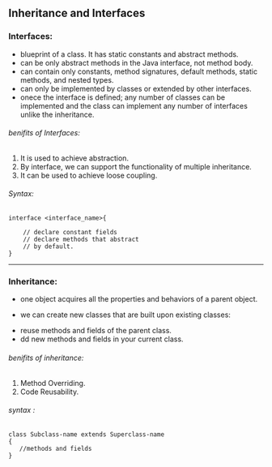 ## Inheritance and Interfaces

### Interfaces: 

- blueprint of a class. It has static constants and abstract methods.
- can be only abstract methods in the Java interface, not method body.
- can contain only constants, method signatures, default methods, static methods, and nested types.
- can only be implemented by classes or extended by other interfaces.
- onece the interface is defined; any number of classes can be implemented and the class can implement any number of interfaces unlike the inheritance.

###### benifits of Interfaces:
1. It is used to achieve abstraction.
2. By interface, we can support the functionality of multiple inheritance.
3. It can be used to achieve loose coupling.

###### Syntax:

```
interface <interface_name>{  
      
    // declare constant fields  
    // declare methods that abstract   
    // by default.  
}  
```

*************


### Inheritance:

- one object acquires all the properties and behaviors of a parent object.

- we can create new classes that are built upon existing classes: 
* reuse methods and fields of the parent class.
* dd new methods and fields in your current class.

###### benifits of inheritance: 
1.  Method Overriding.
2. Code Reusability.

###### syntax :

```
class Subclass-name extends Superclass-name  
{  
   //methods and fields  
}  
```
